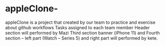 # appleClone-
appleClone is a project that created by our team to practice and exercise about github workflows
Tasks assigned to each team member
Header section will performed by Mazi
Third section banner (iPhone 11) and Fourth section – left part (Watch – Series 5) and right part will performed by kete.
